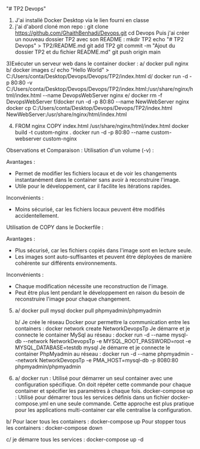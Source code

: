 "# TP2 Devops" 
1) J'ai installé Docker Desktop via le lien fourni en classe 
2) j'ai d'abord cloné mon repo : 
       git clone https://github.com/GhaithBenhadi/Devops.git
       cd Devops
Puis j'ai créer un nouveau dossier TP2 avec son README :
       mkdir TP2
       echo "# TP2 Devops" > TP2/README.md
       git add TP2
       git commit -m "Ajout du dossier TP2 et du fichier README.md"
       git push origin main

3)Exécuter un serveur web dans le container docker :
    a/ docker pull nginx
    b/ docker images
    c/ echo "Hello World" > C:/Users/conta/Desktop/Devops/Devops/TP2/index.html
    d/ docker run -d -p 80:80 -v C:/Users/conta/Desktop/Devops/Devops/TP2/index.html:/usr/share/nginx/html/index.html --name DevopsWebServer nginx
    e/ docker rm -f DevopsWebServer
    f/docker run -d -p 80:80 --name NewWebServer nginx
      docker cp C:/Users/conta/Desktop/Devops/Devops/TP2/index.html NewWebServer:/usr/share/nginx/html/index.html

4) FROM nginx
   COPY index.html /usr/share/nginx/html/index.html
   docker build -t custom-nginx .
   docker run -d -p 80:80 --name custom-webserver custom-nginx

Observations et Comparaison :
Utilisation d'un volume (-v) :

Avantages :
- Permet de modifier les fichiers locaux et de voir les changements instantanément dans le container sans avoir à reconstruire l'image.
- Utile pour le développement, car il facilite les itérations rapides.

Inconvénients :
- Moins sécurisé, car les fichiers locaux peuvent être modifiés accidentellement.

Utilisation de COPY dans le Dockerfile :

Avantages :
- Plus sécurisé, car les fichiers copiés dans l'image sont en lecture seule.
- Les images sont auto-suffisantes et peuvent être déployées de manière cohérente sur différents environnements.

Inconvénients :
- Chaque modification nécessite une reconstruction de l'image.
- Peut être plus lent pendant le développement en raison du besoin de reconstruire l'image pour chaque changement.

5) a/ docker pull mysql
      docker pull phpmyadmin/phpmyadmin

   b/ Je crée le réseau Docker pour permettre la communication entre les containers : 
          docker network create NetworkDevopsTp
      Je démarre et je connecte le container MySql au réseau :
          docker run -d --name mysql-db --network NetworkDevopsTp -e MYSQL_ROOT_PASSWORD=root -e MYSQL_DATABASE=testdb mysql
      Je démarre et je connecte le container PhpMyadmin au réseau :
          docker run -d --name phpmyadmin --network NetworkDevopsTp -e PMA_HOST=mysql-db -p 8080:80 phpmyadmin/phpmyadmin

6) a/ docker run : Utilisé pour démarrer un seul container avec une configuration spécifique. On doit répéter cette commande pour chaque container et spécifier les paramètres à chaque fois.
docker-compose up : Utilisé pour démarrer tous les services définis dans un fichier docker-compose.yml en une seule commande. Cette approche est plus pratique pour les applications multi-container car elle centralise la configuration.

b/ Pour lacer tous les containers : docker-compose up
   Pour stopper tous les containers : docker-compose down

c/ je démarre tous les services : docker-compose up -d






 


   


